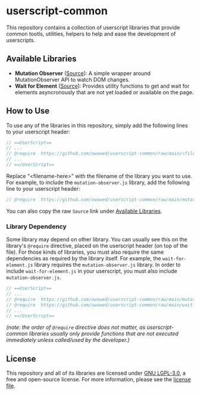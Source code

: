 # userscript-common

This repository contains a collection of userscript libraries that provide common tootls, utilities, helpers to help and ease the development of userscripts.

## Available Libraries

- **Mutation Observer** ([Source][mos]): A simple wrapper around MutationObserver API to watch DOM changes.
- **Wait for Element** ([Source][wfes]): Provides utility functions to get and wait for elements asyncronously that are not yet loaded or available on the page.

[mos]: https://github.com/owowed/userscript-common/raw/main/mutation-observer.js
[wfes]: https://github.com/owowed/userscript-common/raw/main/wait-for-element.js

## How to Use

To use any of the libraries in this repository, simply add the following lines to your userscript header:

```javascript
// ==UserScript==
// ...
// @require  https://github.com/owowed/userscript-common/raw/main/<filename-here>.js
// ...
// ==/UserScript==
```

Replace "\<filename-here>" with the filename of the library you want to use. For example, to include the `mutation-observer.js` library, add the following line to your userscript header:

```javascript
// @require  https://github.com/owowed/userscript-common/raw/main/mutation-observer.js
```

You can also copy the raw `Source` link under [Available Libraries](#available-libraries).

### Library Dependency

Some library may depend on other library. You can usually see this on the library's `@require` directive, placed on the userscript header (on top of the file). For those kinds of libraries, you must also require the same dependencies as required by the library itself. For example, the `wait-for-element.js` library requires the `mutation-observer.js` library. In order to include `wait-for-element.js` in your userscript, you must also include `mutation-observer.js`.

```javascript
// ==UserScript==
// ...
// @require  https://github.com/owowed/userscript-common/raw/main/mutation-observer.js
// @require  https://github.com/owowed/userscript-common/raw/main/wait-for-element.js
// ...
// ==/UserScript==
```

*(note: the order of `@require` directive does not matter, as userscript-common libraries usually only provide functions that are not executed immediately unless called/used by the developer.)*

## License

This repository and all of its libraries are licensed under [GNU LGPL-3.0](https://www.gnu.org/licenses/lgpl-3.0.en.html), a free and open-source license. For more information, please see the [license file](https://github.com/owowed/userscript-common/blob/main/LICENSE.txt).